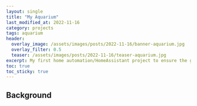 ```yaml
---
layout: single
title: "My Aquarium"
last_modified_at: 2022-11-16
category: projects
tags: aquarium
header:
  overlay_image: /assets/images/posts/2022-11-16/banner-aquarium.jpg
  overlay_filter: 0.5
  teaser: /assets/images/posts/2022-11-16/teaser-aquarium.jpg
excerpt: My first home automation/HomeAssistant project to ensure the garage door isn't left open all night.
toc: true
toc_sticky: true
---
```

## Background